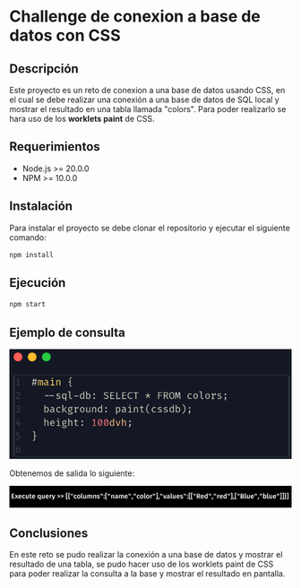 # Challenge de conexion a base de datos con CSS

## Descripción

Este proyecto es un reto de conexion a una base de datos usando CSS, en el cual se debe realizar una conexión a una base de datos
de SQL local y mostrar el resultado en una tabla llamada "colors". Para poder realizarlo se hara uso de los **worklets paint** de CSS.

## Requerimientos

- Node.js >= 20.0.0
- NPM >= 10.0.0

## Instalación

Para instalar el proyecto se debe clonar el repositorio y ejecutar el siguiente comando:

```bash
npm install
```

## Ejecución

```bash
npm start
```

## Ejemplo de consulta

![Ejemplo de consulta](./example.png)

Obtenemos de salida lo siguiente:

![Ejemplo de salida](./output.png)

## Conclusiones

En este reto se pudo realizar la conexión a una base de datos y mostrar el resultado de una tabla, se pudo hacer uso de los worklets paint de CSS para poder realizar la consulta a la base y mostrar el resultado en pantalla.
